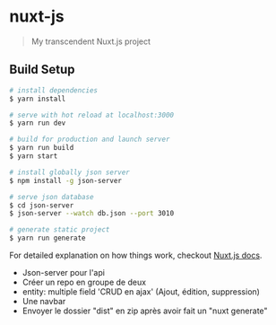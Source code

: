 # nuxt-js

> My transcendent Nuxt.js project

## Build Setup

``` bash
# install dependencies
$ yarn install

# serve with hot reload at localhost:3000
$ yarn run dev

# build for production and launch server
$ yarn run build
$ yarn start

# install globally json server
$ npm install -g json-server

# serve json database
$ cd json-server
$ json-server --watch db.json --port 3010

# generate static project
$ yarn run generate
```

For detailed explanation on how things work, checkout [Nuxt.js docs](https://nuxtjs.org).

- Json-server pour l'api
- Créer un repo en groupe de deux
- entity: multiple field 'CRUD en ajax' (Ajout, édition, suppression)
- Une navbar
- Envoyer le dossier "dist" en zip après avoir fait un "nuxt generate"
